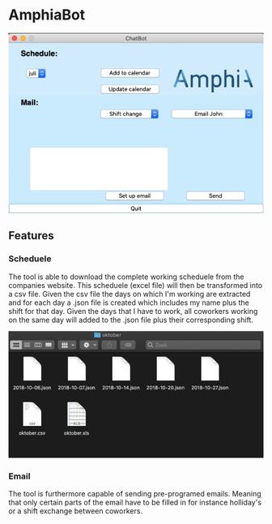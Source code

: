 # AmphiaBot

![alt text](https://github.com/thom145/AmphiaBot/blob/master/image_1.jpg?raw=true)

## Features

### Scheduele
The tool is able to download the complete working scheduele from the companies website. This scheduele (excel file) will then be transformed into a csv file. Given the csv file the days on which I'm working are extracted and for each day a .json file is created which includes my name plus the shift for that day. Given the days that I have to work, all coworkers working on the same day will added to the .json file plus their corresponding shift. 

![alt text](https://github.com/thom145/AmphiaBot/blob/master/image_2.jpg?raw=true)

### Email
The tool is furthermore capable of sending pre-programed emails. Meaning that only certain parts of the email have to be filled in for instance holliday's or a shift exchange between coworkers.